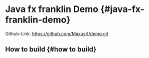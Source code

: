 # Java fx franklin Demo {#java-fx-franklin-demo}

Github-Link: https://github.com/MaxusK/demo.git 

## How to build {#how to build}